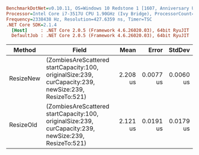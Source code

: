 ``` ini

BenchmarkDotNet=v0.10.11, OS=Windows 10 Redstone 1 [1607, Anniversary Update] (10.0.14393.1198)
Processor=Intel Core i7-3517U CPU 1.90GHz (Ivy Bridge), ProcessorCount=4
Frequency=2338438 Hz, Resolution=427.6359 ns, Timer=TSC
.NET Core SDK=2.1.4
  [Host]     : .NET Core 2.0.5 (Framework 4.6.26020.03), 64bit RyuJIT
  DefaultJob : .NET Core 2.0.5 (Framework 4.6.26020.03), 64bit RyuJIT


```
|    Method |                                                                                                 Field |     Mean |     Error |    StdDev |
|---------- |------------------------------------------------------------------------------------------------------ |---------:|----------:|----------:|
| ResizeNew | (ZombiesAreScattered startCapacity:100, originalSize:239, curCapacity:239, newSize:239, ResizeTo:521) | 2.208 us | 0.0077 us | 0.0060 us |
| ResizeOld | (ZombiesAreScattered startCapacity:100, originalSize:239, curCapacity:239, newSize:239, ResizeTo:521) | 2.121 us | 0.0191 us | 0.0179 us |
